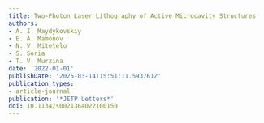 ```yaml
---
title: Two-Photon Laser Lithography of Active Microcavity Structures
authors:
- A. I. Maydykovskiy
- E. A. Mamonov
- N. V. Mitetelo
- S. Soria
- T. V. Murzina
date: '2022-01-01'
publishDate: '2025-03-14T15:51:11.593761Z'
publication_types:
- article-journal
publication: '*JETP Letters*'
doi: 10.1134/s0021364022100150
---
```


